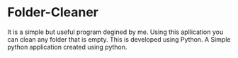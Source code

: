 # Folder-Cleaner
It is a simple but useful program degined by me. Using this apllication you can clean any folder that is empty. This is developed using Python.
A Simple python application created using python.
